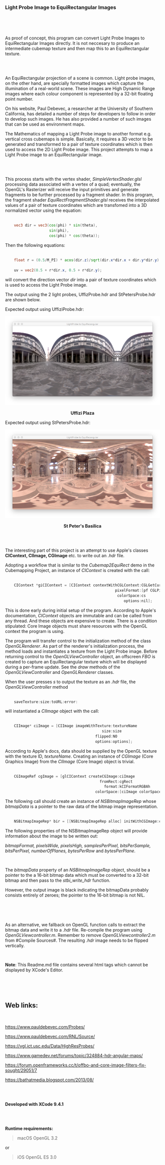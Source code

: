 ### Light Probe Image to  EquiRectangular Images

<br />
<br />
<br />

As proof of concept, this program can convert Light Probe Images to EquiRectangular Images directly. It is not neccesary to produce an intermediate cubemap texture and then map this to an EquiRectangular texture.

<br />
<br />

An EquiRectangular projection of a scene is common. Light probe images, on the other hand, are specially formatted images which capture the illumination of a real-world scene. These images are High Dynamic Range images where each colour component is represented by a 32-bit floating point number.

On his website, Paul Debevec, a researcher at the University of Southern California, has detailed a number of steps for developers to follow in order to develop such images. He has also provided a number of such images that can be used as environment maps.

The Mathematics of mapping a Light Probe image to another format e.g. vertical cross cubemaps is simple. Basically, it requires a 3D vector to be generated and transformed to a pair of texture coordinates which is then used to access the 2D Light Probe image. This project attempts to map a Light Probe image to an EquiRectangular image.

<br />
<br />

This process starts with the vertex shader, *SimpleVertexShader.glsl* processing data associated with a vertex of a quad; eventually, the OpenGL's Rasterizer will receive the input primitives and generate fragments to be further processed by a fragment shader. In this program, the fragment shader *EquiRectFragmentShader.glsl* receives the interpolated values of a pair of texture coordinates which are transfomed into a 3D normalized vector using the equation:

```glsl

    vec3 dir = vec3(cos(phi) * sin(theta),
                    sin(phi),
                    cos(phi) * cos(theta));

```

Then the following equations:

```glsl

    float r = (0.5/M_PI) * acos(dir.z)/sqrt(dir.x*dir.x + dir.y*dir.y);

    uv = vec2(0.5 + r*dir.x, 0.5 + r*dir.y);

```

will convert the direction vector *dir* into a pair of texture coordinates which is used to access the Light Probe image.


The output using the 2 light probes, UffizProbe.hdr and StPetersProbe.hdr are shown below.


Expected output using UffiziProbe.hdr:

<p align="center">
  <img src="./UffiziPlaza.png">
</p>

**<p align="center" >Uffizi Plaza</p>**

Expected output using StPetersProbe.hdr:


<p align="center">
  <img src="./StPetersBasilica.png">
</p>


**<p align="center" >St Peter's Basilica</p>**

<br />
<br />


The interesting part of this project is an attempt to use Apple's classes **CIContext, CIImage, CGImage** etc. to write out an *.hdr* file.

Adopting a workflow that is similar to the *Cubemap2EquiRect* demo in the Cubemapping Project, an instance of *CIContext* is created with the call:

```objective-c

    CIContext *giCIContext = [CIContext contextWithCGLContext:CGLGetCurrentContext()
                                                  pixelFormat:[pf CGLPixelFormatObj]
                                                   colorSpace:cs
                                                      options:nil];

```

This is done early during initial setup of the program. According to Apple's documentation, *CIContext* objects are immutable and can be called from any thread. And these objects are expensive to create. There is a condition stipulated: Core Image objects must share resources with the OpenGL context the program is using.


The program will transfer control to the initialization method of the class *OpenGLRenderer*. As part of the renderer's initialization process, the method loads and instantiates a texture from the Light Probe image. Before returning control to the *OpenGLViewController* object, an offscreen *FBO* is created to capture an EquiRectangular texture which will be displayed during a per-frame update. See the *draw* methods of the *OpenGLViewController* and *OpenGLRenderer* classes.


When the user presses *s* to output the texture as an *.hdr* file, the *OpenGLViewController* method

```objective-c

    saveTexture:size:toURL:error:

```

will instantiated a *CIImage* object with the call:

```objective-c

    CIImage* ciImage = [CIImage imageWithTexture:textureName
                                            size:size
                                         flipped:NO
                                         options:options];


```

According to Apple's docs, data should be supplied by the OpenGL texture with the texture ID, *textureName*. Creating an instance of *CGImage* (Core Graphics Image) from the *CIImage* (Core Image) object is trivial.

```objective-c

    CGImageRef cgImage = [glCIContext createCGImage:ciImage
                                           fromRect:cgRect
                                             format:kCIFormatRGBAh
                                         colorSpace:[ciImage colorSpace]];

```

The following call should create an instance of *NSBitmapImageRep* whose *bitmapData* is a pointer to the raw data of the bitmap image representation.


```objective-c

    NSBitmapImageRep* bir = [[NSBitmapImageRep alloc] initWithCGImage:cgImage];


```

The following properties of the NSBitmapImageRep object will provide information about the image to be written out:


*bitmapFormat, pixelsWide, pixelsHigh, samplesPerPixel, bitsPerSample, bitsPerPixel, numberOfPlanes, bytesPerRow* and *bytesPerPlane*.

<br />

The  *bitmapData* property of an *NSBitmapImageRep* object, should be a pointer to the a 16-bit bitmap data which must be converted to a 32-bit bitmap and then pass to the *stbi_write_hdr* function.

However, the output image is black indicating the bitmapData probably consists entirely of zeroes; the pointer to the 16-bit bitmap is not NIL.

<br />
<br />
<br />

As an alternative, we fallback on OpenGL function calls to extract the bitmap data and write it to a *.hdr* file. Re-compile the program using *OpenGLViewcontroller.m*. Remember to remove *OpenGLViewcontroller2.m* from #Compile Sources#. The resulting *.hdr* image needs to be flipped vertically.

<br />

**Note**: This Readme.md file contains several html tags which cannot be displayed by XCode's Editor.

<br />
<br />
<br />

## Web links:
<br />

https://www.pauldebevec.com/Probes/

https://www.pauldebevec.com/RNL/Source/

https://vgl.ict.usc.edu/Data/HighResProbes/

https://www.gamedev.net/forums/topic/324884-hdr-angular-maps/

https://forum.openframeworks.cc/t/offbo-and-core-image-filters-fix-sought/29051/7

https://bathatmedia.blogspot.com/2013/08/

<br />
<br />

**Developed with XCode 9.4.1**

<br />
<br />

**Runtime requirements:**

>macOS OpenGL 3.2

or

>iOS OpenGL ES 3.0
